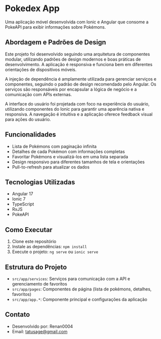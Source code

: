 # Pokedex App

Uma aplicação móvel desenvolvida com Ionic e Angular que consome a PokeAPI para exibir informações sobre Pokémons.

## Abordagem e Padrões de Design

Este projeto foi desenvolvido seguindo uma arquitetura de componentes modular, utilizando padrões de design modernos e boas práticas de desenvolvimento. A aplicação é responsiva e funciona bem em diferentes orientações de dispositivos móveis.

A injeção de dependência é amplamente utilizada para gerenciar serviços e componentes, seguindo o padrão de design recomendado pelo Angular. Os serviços são responsáveis por encapsular a lógica de negócio e a comunicação com APIs externas.

A interface do usuário foi projetada com foco na experiência do usuário, utilizando componentes do Ionic para garantir uma aparência nativa e responsiva. A navegação é intuitiva e a aplicação oferece feedback visual para ações do usuário.

## Funcionalidades

- Lista de Pokémons com paginação infinita
- Detalhes de cada Pokémon com informações completas
- Favoritar Pokémons e visualizá-los em uma lista separada
- Design responsivo para diferentes tamanhos de tela e orientações
- Pull-to-refresh para atualizar os dados

## Tecnologias Utilizadas

- Angular 17
- Ionic 7
- TypeScript
- RxJS
- PokeAPI

## Como Executar

1. Clone este repositório
2. Instale as dependências: `npm install`
3. Execute o projeto: `ng serve` ou `ionic serve`

## Estrutura do Projeto

- `src/app/services`: Serviços para comunicação com a API e gerenciamento de favoritos
- `src/app/pages`: Componentes de página (lista de pokémons, detalhes, favoritos)
- `src/app/app.*`: Componente principal e configurações da aplicação

## Contato

- Desenvolvido por: Renan0004
- Email: tatusage@gmail.com
